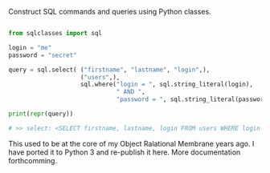 Construct SQL commands and queries using Python classes.

```python

from sqlclasses import sql

login = "me"
password = "secret"

query = sql.select( ("firstname", "lastname", "login",),
                    ("users",),
                    sql.where("login = ", sql.string_literal(login),
                              " AND ",
                              "password = ", sql.string_literal(password)) )

print(repr(query))

# >> select: <SELECT firstname, lastname, login FROM users WHERE login = 'me' AND password = 'secret'>

```

This used to be at the core of my Object Ralational Membrane years ago. I have ported it to Python 3 and re-publish it here. More documentation forthcomming. 
